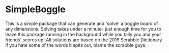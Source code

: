 # SimpleBoggle
This is a simple package that can generate and 'solve' a boggle board of any dimensions. Solving takes under a minute- just enough time for you to leave this package running in the background while you tally you and your friends' scores up! All solutions are based on the 2019 Scrabble Dictionary- if you hate some of the words it spits out, blame the scrabble guys. 

